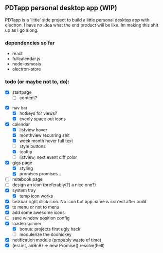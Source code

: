 ## PDTapp personal desktop app (WIP)

PDTapp is a 'little' side project to build a little personal desktop app with electron.
I have no idea what the end product will be like. Im making this shit up as I go along.

### dependencies so far
* react
* fullcalendar.js
* node-osmosis
* electron-store

### todo (or maybe not to, do):

* [x] startpage
  - [ ] content?
- [x] nav bar
  - [x] hotkeys for views?  
  - [x] evenly space out icons
- [x] calendar 
  - [x] listview hover
  - [x] monthview recurring shit
  - [x] week month hover full text
  - [ ] style buttons
  - [x] tooltip
  - [ ] listview, next event diff color
- [x] gigs page
  - [x] styling
  - [x] promises promises...
- [ ] notebook page
- [ ] design an icon (preferably(?) a nice one?)
- [x] system tray
  - [x] temp icon works
- [x] taskbar right click icon. No icon but app name is correct after build
- [x] to menu or not to menu
- [x] add some awesome icons
- [ ] save window position config
- [x] loader/spinner
  - [x] bonus: projects first ugly hack
  - [ ] modulerize the doohickey 
- [x] notification module (propably waste of time)
- [x] (esLint, airBnB) => new Promise().resolve(hell)